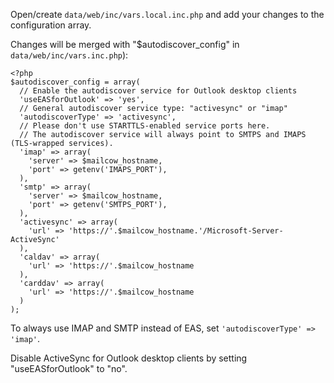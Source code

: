 Open/create `data/web/inc/vars.local.inc.php` and add your changes to the configuration array.

Changes will be merged with "$autodiscover_config" in `data/web/inc/vars.inc.php`):

```
<?php
$autodiscover_config = array(
  // Enable the autodiscover service for Outlook desktop clients
  'useEASforOutlook' => 'yes',
  // General autodiscover service type: "activesync" or "imap"
  'autodiscoverType' => 'activesync',
  // Please don't use STARTTLS-enabled service ports here.
  // The autodiscover service will always point to SMTPS and IMAPS (TLS-wrapped services).
  'imap' => array(
    'server' => $mailcow_hostname,
    'port' => getenv('IMAPS_PORT'),
  ),
  'smtp' => array(
    'server' => $mailcow_hostname,
    'port' => getenv('SMTPS_PORT'),
  ),
  'activesync' => array(
    'url' => 'https://'.$mailcow_hostname.'/Microsoft-Server-ActiveSync'
  ),
  'caldav' => array(
    'url' => 'https://'.$mailcow_hostname
  ),
  'carddav' => array(
    'url' => 'https://'.$mailcow_hostname
  )
);
```

To always use IMAP and SMTP instead of EAS, set `'autodiscoverType' => 'imap'`.

Disable ActiveSync for Outlook desktop clients by setting "useEASforOutlook" to "no".
